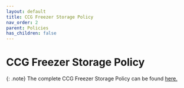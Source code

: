 ```yaml
---
layout: default
title: CCG Freezer Storage Policy
nav_order: 2
parent: Policies
has_children: false
---
```

# CCG Freezer Storage Policy

{: .note} 
The complete CCG Freezer Storage Policy can be found [here.](https://drive.google.com/file/d/1HGbHiOVYk72Z17v3pOmcVqnXF0o7rze2/view?usp=sharing)


